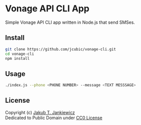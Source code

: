 # Vonage API CLI App

Simple Vonage API CLI app written in Node.js that send SMSes.

## Install

```bash
git clone https://github.com/jcubic/vonage-cli.git
cd vonage-cli
npm install
```

## Usage

```bash
./index.js --phone <PHONE NUMBER> --message <TEXT MESSSAGE>
```

## License
Copyright (c) [Jakub T. Jankiewicz](https://jakub.jankiewicz.org)<br/>
Dedicated to Public Domain under [CC0 License](https://creativecommons.org/public-domain/cc0/)
